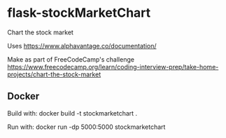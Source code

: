 # flask-stockMarketChart
 Chart the stock market

Uses https://www.alphavantage.co/documentation/

Make as part of FreeCodeCamp's challenge https://www.freecodecamp.org/learn/coding-interview-prep/take-home-projects/chart-the-stock-market

## Docker
Build with:
docker build -t stockmarketchart .

Run with:
docker run -dp 5000:5000 stockmarketchart